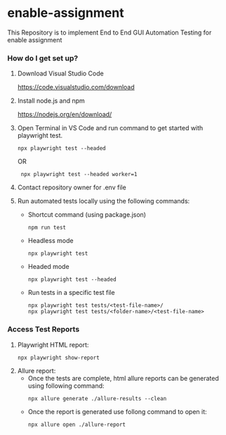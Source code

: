 # enable-assignment

This Repository is to implement End to End GUI Automation Testing for enable assignment

### How do I get set up?

1. Download Visual Studio Code

   https://code.visualstudio.com/download

2. Install node.js and npm

   https://nodejs.org/en/download/

3. Open Terminal in VS Code and run command to get started with playwright test.

   ```
   npx playwright test --headed
   ```

   OR

   ```
    npx playwright test --headed worker=1
   ```

4. Contact repository owner for .env file

5. Run automated tests locally using the following commands:

   - Shortcut command (using package.json)
     ```
     npm run test
     ```
   - Headless mode
     ```
     npx playwright test
     ```
   - Headed mode
     ```
     npx playwright test --headed
     ```
   - Run tests in a specific test file
     ```
     npx playwright test tests/<test-file-name>/
     npx playwright test tests/<folder-name>/<test-file-name>
     ```

### Access Test Reports

1. Playwright HTML report:
   ```
   npx playwright show-report
   ```
2. Allure report:
   - Once the tests are complete, html allure reports can be generated using following command:
     ```
     npx allure generate ./allure-results --clean
     ```
   - Once the report is generated use follong command to open it:
     ```
     npx allure open ./allure-report
     ```
